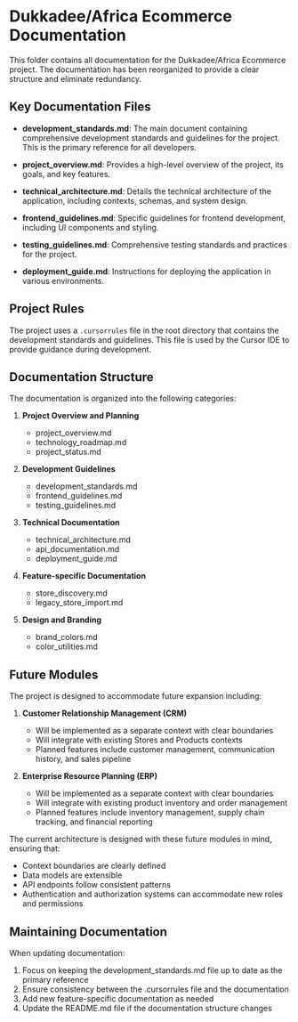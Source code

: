 # Dukkadee/Africa Ecommerce Documentation

This folder contains all documentation for the Dukkadee/Africa Ecommerce project. The documentation has been reorganized to provide a clear structure and eliminate redundancy.

## Key Documentation Files

- **development_standards.md**: The main document containing comprehensive development standards and guidelines for the project. This is the primary reference for all developers.

- **project_overview.md**: Provides a high-level overview of the project, its goals, and key features.

- **technical_architecture.md**: Details the technical architecture of the application, including contexts, schemas, and system design.

- **frontend_guidelines.md**: Specific guidelines for frontend development, including UI components and styling.

- **testing_guidelines.md**: Comprehensive testing standards and practices for the project.

- **deployment_guide.md**: Instructions for deploying the application in various environments.

## Project Rules

The project uses a `.cursorrules` file in the root directory that contains the development standards and guidelines. This file is used by the Cursor IDE to provide guidance during development.

## Documentation Structure

The documentation is organized into the following categories:

1. **Project Overview and Planning**
   - project_overview.md
   - technology_roadmap.md
   - project_status.md

2. **Development Guidelines**
   - development_standards.md
   - frontend_guidelines.md
   - testing_guidelines.md

3. **Technical Documentation**
   - technical_architecture.md
   - api_documentation.md
   - deployment_guide.md

4. **Feature-specific Documentation**
   - store_discovery.md
   - legacy_store_import.md

5. **Design and Branding**
   - brand_colors.md
   - color_utilities.md

## Future Modules

The project is designed to accommodate future expansion including:

1. **Customer Relationship Management (CRM)**
   - Will be implemented as a separate context with clear boundaries
   - Will integrate with existing Stores and Products contexts
   - Planned features include customer management, communication history, and sales pipeline

2. **Enterprise Resource Planning (ERP)**
   - Will be implemented as a separate context with clear boundaries
   - Will integrate with existing product inventory and order management
   - Planned features include inventory management, supply chain tracking, and financial reporting

The current architecture is designed with these future modules in mind, ensuring that:
- Context boundaries are clearly defined
- Data models are extensible
- API endpoints follow consistent patterns
- Authentication and authorization systems can accommodate new roles and permissions

## Maintaining Documentation

When updating documentation:

1. Focus on keeping the development_standards.md file up to date as the primary reference
2. Ensure consistency between the .cursorrules file and the documentation
3. Add new feature-specific documentation as needed
4. Update the README.md file if the documentation structure changes 